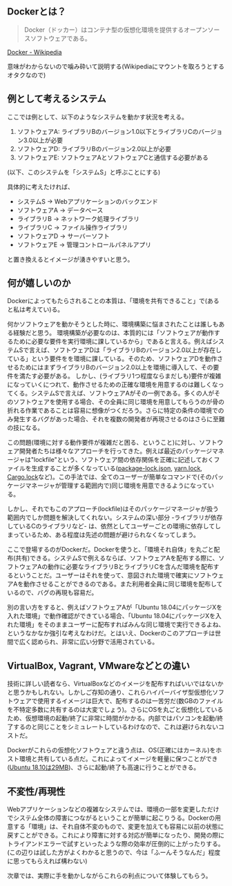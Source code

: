 ## Dockerとは？

> Docker（ドッカー）はコンテナ型の仮想化環境を提供するオープンソースソフトウェアである。

[Docker - Wikipedia](https://ja.wikipedia.org/wiki/Docker)

意味がわからないので噛み砕いて説明する(Wikipediaにマウントを取ろうとするオタクなので)

## 例として考えるシステム

ここでは例として、以下のようなシステムを動かす状況を考える。

1. ソフトウェアA: ライブラリBのバージョン1.0以下とライブラリCのバージョン3.0以上が必要
2. ソフトウェアD: ライブラリBのバージョン2.0以上が必要
3. ソフトウェアE: ソフトウェアAとソフトウェアCと通信する必要がある

(以下、このシステムを「システムS」と呼ぶことにする)

具体的に考えたければ、

- システムS → Webアプリケーションのバックエンド
- ソフトウェアA → データベース
- ライブラリB → ネットワーク処理ライブラリ
- ライブラリC → ファイル操作ライブラリ
- ソフトウェアD → サーバーソフト
- ソフトウェアE → 管理コントロールパネルアプリ

と置き換えるとイメージが湧きやすいと思う。

## 何が嬉しいのか

Dockerによってもたらされることの本質は、「環境を共有できること」で(あると私は考えてい)る。

何かソフトウェアを動かそうとした時に、環境構築に悩まされたことは誰しもある経験だと思う。
環境構築が必要なのは、本質的には「ソフトウェアが動作するために必要な要件を実行環境に課しているから」であると言える。例えばシステムSで言えば、ソフトウェアDは「ライブラリBのバージョン2.0以上が存在している」という要件をを環境に課している。そのため、ソフトウェアDを動作させるためにはまずライブラリBのバージョン2.0以上を環境に導入して、その要件を満たす必要がある。
しかし、(ライブラリ1つ程度ならまだしも)要件が複雑になっていくにつれて、動作させるための正確な環境を用意するのは難しくなってくる。システムSで言えば、ソフトウェアAがその一例である。多くの人がそのソフトウェアを使用する場合、その全員に同じ環境を用意してもらうのが骨の折れる作業であることは容易に想像がつくだろう。さらに特定の条件の環境でのみ発生するバグがあった場合、それを複数の開発者が再現させるのはさらに至難の技になる。

この問題(環境に対する動作要件が複雑だと困る、ということ)に対し、ソフトウェア開発者たちは様々なアプローチを行ってきた。例えば最近のパッケージマネージャは"lockfile"という、ソフトウェア間の依存関係を正確に記述しておくファイルを生成することが多くなっている([package-lock.json](https://docs.npmjs.com/files/package-lock.json), [yarn.lock](https://yarnpkg.com/lang/ja/docs/yarn-lock/), [Cargo.lock](https://doc.rust-lang.org/cargo/guide/cargo-toml-vs-cargo-lock.html)など)。この手法では、全てのユーザーが簡単なコマンドで(そのパッケージマネージャが管理する範囲内で)同じ環境を用意できるようになっている。

しかし、それでもこのアプローチ(lockfile)はそのパッケージマネージャが扱う範囲内でしか問題を解決してくれない。システムの深い部分 -ライブラリが依存しているCのライブラリなど- は、依然としてユーザーごとの環境に依存してしまっているため、ある程度は先述の問題が避けられなくなってしまう。

ここで登場するのがDockerだ。Dockerを使うと、「環境それ自体」を丸ごと配布(共有)できる。システムSで例えるならば、ソフトウェアAを配布する際に、ソフトウェアAの動作に必要なライブラリBとライブラリCを含んだ環境を配布するということだ。ユーザーはそれを使って、意図された環境で確実にソフトウェアAを動作させることができるのである。また利用者全員に同じ環境を配布しているので、バグの再現も容易だ。

別の言い方をすると、例えばソフトウェアAが「Ubuntu 18.04にパッケージXを入れた環境」で動作確認ができている場合、「Ubuntu 18.04にパッケージXを入れた環境」をそのままユーザーに配布すればみんな同じ環境で実行できるよね、というなかなか強引な考えなわけだ。とはいえ、Dockerのこのアプローチは世間で広く認められ、非常に広い分野で活用されている。

## VirtualBox, Vagrant, VMwareなどとの違い

技術に詳しい読者なら、VirtualBoxなどのイメージを配布すればいいではないかと思うかもしれない。しかしご存知の通り、これらハイパーバイザ型仮想化ソフトウェアで使用するイメージは巨大で、配布するのは一苦労だ(数GBのファイルを不特定多数に共有するのは大変でしょう)。さらにOSを丸ごと仮想化しているため、仮想環境の起動/終了に非常に時間がかかる。内部ではパソコンを起動/終了するのと同じことをシミュレートしているわけなので、これは避けられないコストだ。

Dockerがこれらの仮想化ソフトウェアと違う点は、OS(正確にはカーネル)をホスト環境と共有している点だ。これによってイメージを軽量に保つことができ([Ubuntu 18.10は29MB](https://hub.docker.com/_/ubuntu?tab=tags))、さらに起動/終了も高速に行うことができる。

## 不変性/再現性

Webアプリケーションなどの複雑なシステムでは、環境の一部を変更しただけでシステム全体の障害につながるということが簡単に起こりうる。Dockerの用意する「環境」は、それ自体不変のもので、変更を加えても容易に以前の状態に戻すことができる。これにより障害に対する対応が簡単になったり、開発の際にトライアンドエラーで試すといったような際の効率が圧倒的に上がったりする。(この辺りは試した方がよくわかると思うので、今は「ふーんそうなんだ」程度に思ってもらえれば構わない)

次章では、実際に手を動かしながらこれらの利点について体験してもらう。
